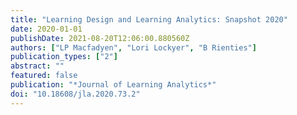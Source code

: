 ```yaml
---
title: "Learning Design and Learning Analytics: Snapshot 2020"
date: 2020-01-01
publishDate: 2021-08-20T12:06:00.880560Z
authors: ["LP Macfadyen", "Lori Lockyer", "B Rienties"]
publication_types: ["2"]
abstract: ""
featured: false
publication: "*Journal of Learning Analytics*"
doi: "10.18608/jla.2020.73.2"
---
```


